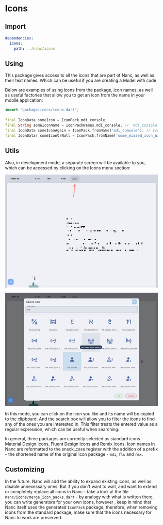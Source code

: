 # Icons

## Import

```yaml
dependencies:
  icons:
    path: ../nanc/icons
```

## Using

This package gives access to all the icons that are part of Nanc, as well as their text names. Which can be useful if you are creating a Model with code.

Below are examples of using icons from the package, icon names, as well as useful factories that allow you to get an icon from the name in your mobile application:

```dart
import 'package:icons/icons.dart';

final IconData someIcon = IconPack.mdi_console;
final String someIconName = IconPackNames.mdi_console; // 'mdi_console'
final IconData someIconAgain = IconPack.fromName('mdi_console'); // IconPack.mdi_console
final IconData? someIconOrNull = IconPack.fromName('some_missed_icon_name'); // null
```

## Utils

Also, in development mode, a separate screen will be available to you, which can be accessed by clicking on the Icons menu section:

![Icons menu](../../static/screenshots/icons_menu.png)

![Icons modal](../../static/screenshots/icons_modal.png)

In this mode, you can click on the icon you like and its name will be copied to the clipboard. And the search box will allow you to filter the icons to find any of the ones you are interested in. This filter treats the entered value as a regular expression, which can be useful when searching.

In general, three packages are currently selected as standard icons - Material Design Icons, Fluent Design Icons and Remix Icons. Icon names in Nanc are reformatted to the snack_case register with the addition of a prefix - the shortened name of the original icon package - `mdi`, `flu` and `rmx`.

## Customizing

In the future, Nanc will add the ability to expand existing icons, as well as disable unnecessary ones. But if you don't want to wait, and want to extend or completely replace all icons in Nanc - take a look at the file `nanc/icons/merge_icon_packs.dart` - by analogy with what is written there, you can write generators for your own icons, however , keep in mind that Nanc itself uses the generated `IconPack` package, therefore, when removing icons from the standard package, make sure that the icons necessary for Nanc to work are preserved.